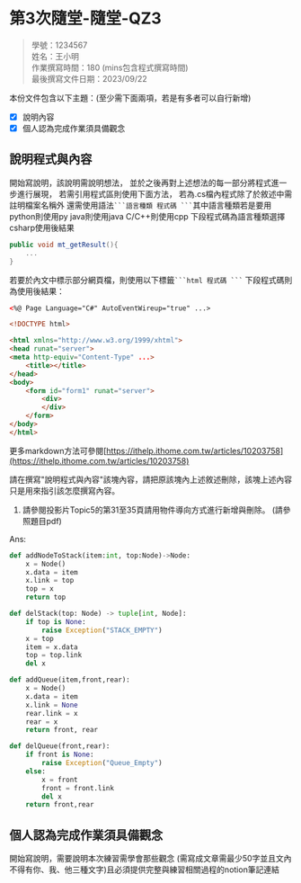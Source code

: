 # 第3次隨堂-隨堂-QZ3
>
>學號：1234567
><br />
>姓名：王小明
><br />
>作業撰寫時間：180 (mins包含程式撰寫時間)
><br />
>最後撰寫文件日期：2023/09/22
>

本份文件包含以下主題：(至少需下面兩項，若是有多者可以自行新增)
- [x] 說明內容
- [x] 個人認為完成作業須具備觀念

## 說明程式與內容

開始寫說明，該說明需說明想法，
並於之後再對上述想法的每一部分將程式進一步進行展現，
若需引用程式區則使用下面方法，
若為.cs檔內程式除了於敘述中需註明檔案名稱外
還需使用語法` ```語言種類 程式碼 ``` `其中語言種類若是要用python則使用py java則使用java C/C++則使用cpp
下段程式碼為語言種類選擇csharp使用後結果

```csharp
public void mt_getResult(){
    ...
}
```

若要於內文中標示部分網頁檔，則使用以下標籤` ```html 程式碼 ``` `
下段程式碼則為使用後結果：

```html
<%@ Page Language="C#" AutoEventWireup="true" ...>

<!DOCTYPE html>

<html xmlns="http://www.w3.org/1999/xhtml">
<head runat="server">
<meta http-equiv="Content-Type" ...>
    <title></title>
</head>
<body>
    <form id="form1" runat="server">
        <div>
        </div>
    </form>
</body>
</html>
```
更多markdown方法可參閱[https://ithelp.ithome.com.tw/articles/10203758](https://ithelp.ithome.com.tw/articles/10203758)

請在撰寫"說明程式與內容"該塊內容，請把原該塊內上述敘述刪除，該塊上述內容只是用來指引該怎麼撰寫內容。

1. 請參閱投影片Topic5的第31至35頁請用物件導向方式進行新增與刪除。 (請參照題目pdf)

Ans:
``` py 
def addNodeToStack(item:int, top:Node)->Node:
    x = Node()
    x.data = item
    x.link = top
    top = x
    return top
```
```py
def delStack(top: Node) -> tuple[int, Node]:
    if top is None:
        raise Exception("STACK_EMPTY")
    x = top
    item = x.data
    top = top.link
    del x
```
```py  
def addQueue(item,front,rear):
    x = Node()
    x.data = item
    x.link = None
    rear.link = x
    rear = x
    return front, rear
```
```py
def delQueue(front,rear):
    if front is None:
        raise Exception("Queue_Empty")
    else:
        x = front
        front = front.link
        del x
    return front,rear     
```

## 個人認為完成作業須具備觀念

開始寫說明，需要說明本次練習需學會那些觀念 (需寫成文章需最少50字並且文內不得有你、我、他三種文字)且必須提供完整與練習相關過程的notion筆記連結